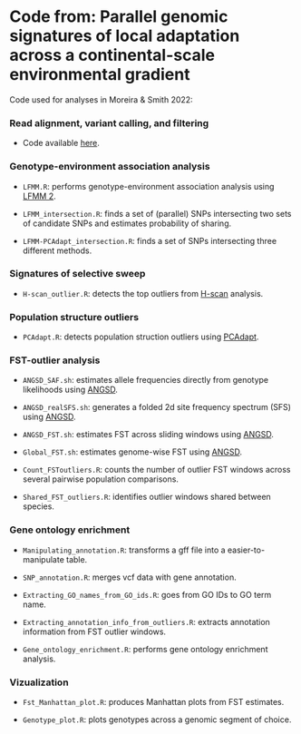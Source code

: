 # Code from: Parallel genomic signatures of local adaptation across a continental-scale environmental gradient

Code used for analyses in Moreira & Smith 2022:

### Read alignment, variant calling, and filtering

* Code available [here](https://github.com/lucasrocmoreira/Moreira-et-al-2022).

### Genotype-environment association analysis

* `LFMM.R`: performs genotype-environment association analysis using [LFMM 2](https://bcm-uga.github.io/lfmm/index.html).

* `LFMM_intersection.R`: finds a set of (parallel) SNPs intersecting two sets of candidate SNPs and estimates probability of sharing.

* `LFMM-PCAdapt_intersection.R`: finds a set of SNPs intersecting three different methods.

### Signatures of selective sweep

* `H-scan_outlier.R`: detects the top outliers from [H-scan](https://messerlab.org/resources/) analysis.

### Population structure outliers

* `PCAdapt.R`: detects population struction outliers using [PCAdapt](https://bcm-uga.github.io/pcadapt/index.html).

### FST-outlier analysis

* `ANGSD_SAF.sh`: estimates allele frequencies directly from genotype likelihoods using [ANGSD](http://www.popgen.dk/angsd/index.php/ANGSD).

* `ANGSD_realSFS.sh`: generates a folded 2d site frequency spectrum (SFS) using [ANGSD](http://www.popgen.dk/angsd/index.php/ANGSD).

* `ANGSD_FST.sh`: estimates FST across sliding windows using [ANGSD](http://www.popgen.dk/angsd/index.php/ANGSD).

* `Global_FST.sh`: estimates genome-wise FST using [ANGSD](http://www.popgen.dk/angsd/index.php/ANGSD).

* `Count_FSToutliers.R`: counts the number of outlier FST windows across several pairwise population comparisons. 

* `Shared_FST_outliers.R`: identifies outlier windows shared between species. 

### Gene ontology enrichment

* `Manipulating_annotation.R`: transforms a gff file into a easier-to-manipulate table. 

* `SNP_annotation.R`: merges vcf data with gene annotation.

* `Extracting_GO_names_from_GO_ids.R`: goes from GO IDs to GO term name.

* `Extracting_annotation_info_from_outliers.R`: extracts annotation information from FST outlier windows.

* `Gene_ontology_enrichment.R`: performs gene ontology enrichment analysis.

### Vizualization

* `Fst_Manhattan_plot.R`: produces Manhattan plots from FST estimates.

* `Genotype_plot.R`: plots genotypes across a genomic segment of choice.
